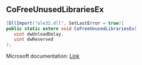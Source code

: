 ## CoFreeUnusedLibrariesEx

```csharp
[DllImport("ole32.dll", SetLastError = true)]
public static extern void CoFreeUnusedLibrariesEx(
   uint dwUnloadDelay,
   uint dwReserved
);
```

Microsoft documentation: [Link](https://docs.microsoft.com/en-us/windows/win32/api/combaseapi/nf-combaseapi-cofreeunusedlibrariesex)
